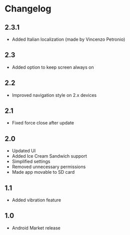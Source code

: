 Changelog
=========

2.3.1
-----
* Added Italian localization (made by Vincenzo Petronio)

2.3
---
* Added option to keep screen always on

2.2
---
* Improved navigation style on 2.x devices

2.1
---
* Fixed force close after update

2.0
---
* Updated UI
* Added Ice Cream Sandwich support
* Simplified settings
* Removed unnecessary permissions
* Made app movable to SD card

1.1
---
* Added vibration feature

1.0
---
* Android Market release
